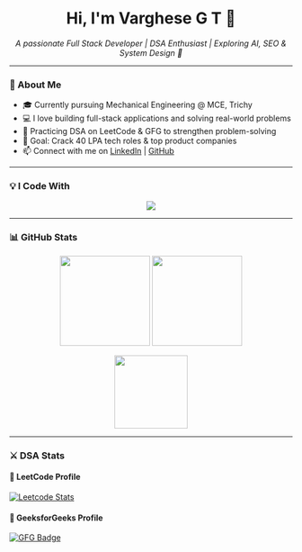 <h1 align="center">Hi, I'm Varghese G T 👋</h1>

<p align="center">
  <em>A passionate Full Stack Developer | DSA Enthusiast | Exploring AI, SEO & System Design 🚀</em>
</p>

---

### 🧠 About Me
- 🎓 Currently pursuing Mechanical Engineering @ MCE, Trichy  
- 💻 I love building full-stack applications and solving real-world problems  
- 🧩 Practicing DSA on LeetCode & GFG to strengthen problem-solving  
- 🎯 Goal: Crack 40 LPA tech roles & top product companies  
- 📫 Connect with me on [LinkedIn](https://www.linkedin.com/in/varghesegt) | [GitHub](https://github.com/varghesegth)

---

### 💡 I Code With

<p align="center">
  <img src="https://skillicons.dev/icons?i=js,ts,html,css,react,nodejs,express,mongodb,java,py,git,github" />
</p>

---

### 📊 GitHub Stats

<p align="center">
  <img src="https://github-readme-stats.vercel.app/api?username=varghesegth&show_icons=true&theme=radical" height="160" />
  <img src="https://github-readme-streak-stats.herokuapp.com/?user=varghesegth&theme=radical" height="160"/>
</p>

<p align="center">
  <img src="https://github-readme-stats.vercel.app/api/top-langs/?username=varghesegth&layout=compact&theme=radical" height="130"/>
</p>

---

### ⚔️ DSA Stats

#### 📘 LeetCode Profile

[![Leetcode Stats](https://leetcard.jacoblin.cool/varghese_gt?theme=dark&font=baloo)](https://leetcode.com/u/varghese_gt/)

#### 📗 GeeksforGeeks Profile

[![GFG Badge](https://img.shields.io/badge/GFG-varghese__gt-green?logo=geeksforgeeks)](https://www.geeksforgeeks.org/user/varghese_gt/)




<!--
**varghesegt/varghesegt** is a ✨ _special_ ✨ repository because its `README.md` (this file) appears on your GitHub profile.

Here are some ideas to get you started:

- 🔭 I’m currently working on ...
- 🌱 I’m currently learning ...
- 👯 I’m looking to collaborate on ...
- 🤔 I’m looking for help with ...
- 💬 Ask me about ...
- 📫 How to reach me: ...
- 😄 Pronouns: ...
- ⚡ Fun fact: ...
-->
